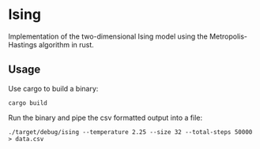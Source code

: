 # Ising

Implementation of the two-dimensional Ising model using the Metropolis-Hastings
algorithm in rust.

## Usage

Use cargo to build a binary:

```shell
cargo build
```

Run the binary and pipe the csv formatted output into a file:

```shell
./target/debug/ising --temperature 2.25 --size 32 --total-steps 50000 > data.csv
```
